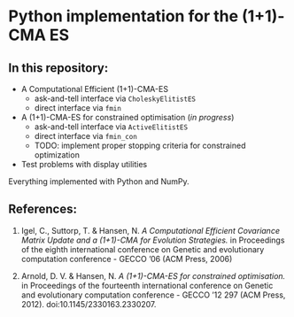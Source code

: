 # Python implementation for the (1+1)-CMA ES

## In this repository:

- A Computational Efficient (1+1)-CMA-ES
    - ask-and-tell interface via `CholeskyElitistES`
    - direct interface via `fmin`
- A (1+1)-CMA-ES for constrained optimisation (_in progress_)
    - ask-and-tell interface via `ActiveElitistES`
    - direct interface via `fmin_con`
    - TODO: implement proper stopping criteria for constrained optimization
- Test problems with display utilities

Everything implemented with Python and NumPy.

## References:

1. Igel, C., Suttorp, T. & Hansen, N.
_A Computational Efficient Covariance Matrix Update and a (1+1)-CMA for Evolution Strategies._
in Proceedings of the eighth international conference on Genetic and evolutionary computation conference - GECCO ’06 (ACM Press, 2006)

2. Arnold, D. V. & Hansen, N.
_A (1+1)-CMA-ES for constrained optimisation._
in Proceedings of the fourteenth international conference on Genetic and evolutionary computation conference - GECCO ’12 297 (ACM Press, 2012). doi:10.1145/2330163.2330207.



